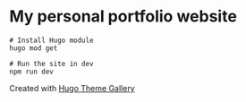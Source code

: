 # My personal portfolio website

```
# Install Hugo module
hugo mod get

# Run the site in dev
npm run dev
```

Created with [Hugo Theme Gallery](https://github.com/nicokaiser/hugo-theme-gallery/tree/main)
